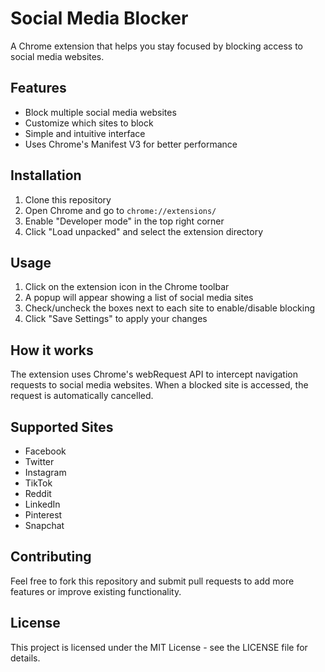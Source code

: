 # Social Media Blocker

A Chrome extension that helps you stay focused by blocking access to social media websites.

## Features

- Block multiple social media websites
- Customize which sites to block
- Simple and intuitive interface
- Uses Chrome's Manifest V3 for better performance

## Installation

1. Clone this repository
2. Open Chrome and go to `chrome://extensions/`
3. Enable "Developer mode" in the top right corner
4. Click "Load unpacked" and select the extension directory

## Usage

1. Click on the extension icon in the Chrome toolbar
2. A popup will appear showing a list of social media sites
3. Check/uncheck the boxes next to each site to enable/disable blocking
4. Click "Save Settings" to apply your changes

## How it works

The extension uses Chrome's webRequest API to intercept navigation requests to social media websites. When a blocked site is accessed, the request is automatically cancelled.

## Supported Sites

- Facebook
- Twitter
- Instagram
- TikTok
- Reddit
- LinkedIn
- Pinterest
- Snapchat

## Contributing

Feel free to fork this repository and submit pull requests to add more features or improve existing functionality.

## License

This project is licensed under the MIT License - see the LICENSE file for details.